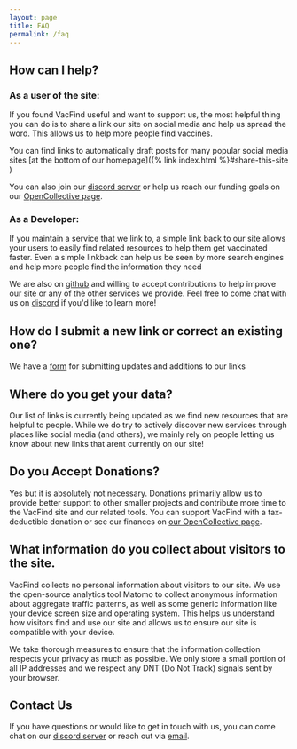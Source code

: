 ```yaml
---
layout: page
title: FAQ
permalink: /faq
---
```


## How can I help?

### As a user of the site:
If you found VacFind useful and want to support us, the most helpful thing you can do is to share a link our site on social media and help us spread the word. This allows us to help more people find vaccines.

You can find links to automatically draft posts for many popular social media sites [at the bottom of our homepage]({% link index.html %}#share-this-site )

You can also join our [discord server]({{site.social.discord}}) or help us reach our funding goals on our [OpenCollective page][2].

### As a Developer:
If you maintain a service that we link to, a simple link back to our site allows your users to easily find related resources to help them get vaccinated faster. Even a simple linkback can help us be seen by more search engines and help more people find the information they need 

We are also on [github](https://github.com/{{site.social.github_username}}) and willing to accept contributions to help improve our site or any of the other services we provide. Feel free to come chat with us on [discord]({{site.social.discord}}) if you'd like to learn more!


## How do I submit a new link or correct an existing one?
We have a [form]({{site.links.corrections}}) for submitting updates and additions to our links

## Where do you get your data?
Our list of links is currently being updated as we find new resources that are helpful to people. While we do try to actively discover new services through places like social media (and others), we mainly rely on people letting us know about new links that arent currently on our site!
<!-- Our vaccination site locations primarily come from  [mapping layers provided by GISCorps]({{site.links.map-source}}). We are also currently looking into other methods of collecting data.  -->


## Do you Accept Donations?

Yes but it is absolutely not necessary. Donations primarily allow us to provide better support to other smaller projects and contribute more time to the VacFind site and our related tools. You can support VacFind with a tax-deductible donation or see our finances on [our  OpenCollective page][2]. 


## What information do you collect about visitors to the site.

VacFind collects no personal information about visitors to our site. We use the open-source analytics tool Matomo to collect anonymous information about aggregate traffic patterns, as well as some generic information like your device screen size and operating system. This helps us understand how visitors find and use our site and allows us to ensure our site is compatible with your device.

We take thorough measures to ensure that the information collection respects your privacy as much as possible. We only store a small portion of all IP addresses and we respect any DNT (Do Not Track) signals sent by your browser.


## Contact Us

If you have questions or would like to get in touch with us, you can come chat on our [discord server]({{site.social.discord}}) or reach out via [email][1]. 

[1]: mailto:{{site.contact.email}}
[2]: {{site.social.opencollective}}
